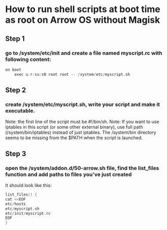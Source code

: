 # How to run shell scripts at boot time as root on Arrow OS without Magisk

## Step 1 
### go to /system/etc/init and create a file named myscript.rc with following content:
```c
on boot
    exec u:r:su:s0 root root -- /system/etc/myscript.sh
```

## Step 2 
### create /system/etc/myscript.sh, write your script and make it executable.

 Note: the first line of the script must be #!/bin/sh.
 Note: If you want to use iptables in this script (or some other external binary), use full path (/system/bin/iptables) instead of just iptables. The /system/bin directory seems to be missing from the $PATH when the script is launched.

## Step 3  
### open the /system/addon.d/50-arrow.sh file, find the list_files function and add paths to files you've just created 
It should look like this:
```c
list_files() {
cat <<EOF
etc/hosts
etc/myscript.sh
etc/init/myscript.rc
EOF
}
```
